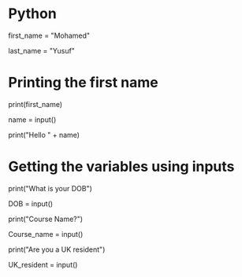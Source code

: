 # Python



first_name = "Mohamed"

last_name = "Yusuf"


# Printing the first name

print(first_name)

name = input()

print("Hello " + name)

# Getting the variables using inputs

print("What is your DOB")

DOB = input()


print("Course Name?")

Course_name = input()

print("Are you a UK resident")

UK_resident = input()



